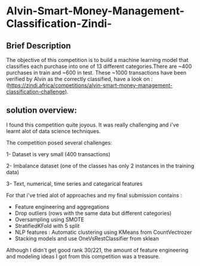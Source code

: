 # Alvin-Smart-Money-Management-Classification-Zindi-

## Brief Description
The objective of this competition is to build a machine learning model that classifies each purchase into one of 13 different categories.There are ~400 purchases in train and ~600 in test. These ~1000 transactions have been verified by Alvin as the correctly classified, have a look on :(https://zindi.africa/competitions/alvin-smart-money-management-classification-challenge).

## solution overview:
I found this competition quite joyous. It was really challenging and i've learnt alot of data science techniques.

The competition posed several challenges:

1- Dataset is very small (400 transactions)

2- Imbalance dataset (one of the classes has only 2 instances in the training data)

3- Text, numerical, time series and categarical features

For that i've tried alot of approaches and my final submission contains :

* Feature engineering and aggregations
* Drop outliers (rows with the same data but different categories)
* Oversampling using SMOTE
* StratifiedKFold with 5 split
* NLP features : Automatic clustering using KMeans from CountVectrozer
* Stacking models and use OneVsRestClassifier from sklean


Although I didn't get good rank 30/221, the amount of feature engineering and modeling ideas I got from this competition was a treasure.
